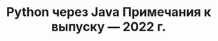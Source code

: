 ﻿---
title: Python через Java Примечания к выпуску — 2022 г.
type: docs
weight: 9
url: /ru/java/python-via-java-release-notes-2022/
---
